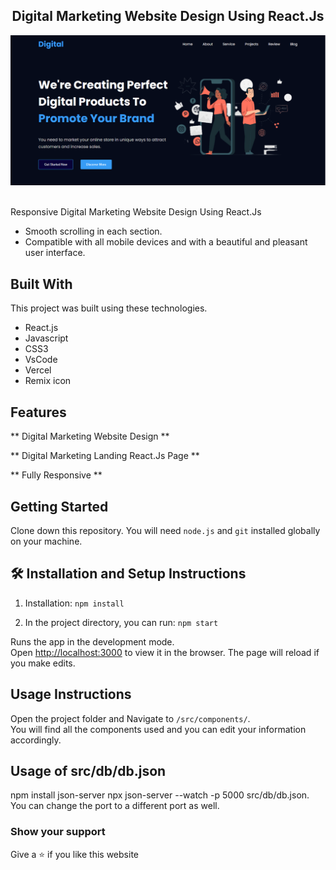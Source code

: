 <h2 align="center">
  Digital Marketing Website Design Using React.Js <br/>
</h2>
<div align="center">
  <img alt="Demo" src="/home.png" />
</div>

<br/>

Responsive Digital Marketing Website Design Using React.Js

- Smooth scrolling in each section.
- Compatible with all mobile devices and with a beautiful and pleasant user interface.

## Built With

This project was built using these technologies.

- React.js
- Javascript
- CSS3
- VsCode
- Vercel
- Remix icon

## Features

** Digital Marketing Website Design **

** Digital Marketing Landing React.Js Page **

** Fully Responsive **

## Getting Started

Clone down this repository. You will need `node.js` and `git` installed globally on your machine.

## 🛠 Installation and Setup Instructions

1. Installation: `npm install`

2. In the project directory, you can run: `npm start`

Runs the app in the development mode.\
Open [http://localhost:3000](http://localhost:3000) to view it in the browser.
The page will reload if you make edits.

## Usage Instructions

Open the project folder and Navigate to `/src/components/`. <br/>
You will find all the components used and you can edit your information accordingly.

## Usage of src/db/db.json

npm install json-server
npx json-server --watch -p 5000 src/db/db.json. You can change the port to a different port as well.

### Show your support

Give a ⭐ if you like this website